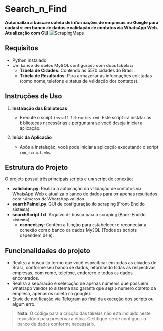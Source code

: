 # Search_n_Find

**Automatiza a busca e coleta de informações de empresas no Google para cadastro em banco de dados e validação de contatos via WhatsApp Web.**
**Atualização com GUI**
![ScrapingMaps](https://github.com/user-attachments/assets/b8174ba4-df1c-473a-a459-2c0c522b2906)

## Requisitos
- Python instalado
- Um banco de dados MySQL configurado com duas tabelas:
  - **Tabela de Cidades**: Contendo as 5570 cidades do Brasil.
  - **Tabela de Resultados**: Para armazenar as informações coletadas (como nome, telefone e status de validação dos contatos).

## Instruções de Uso

1. **Instalação das Bibliotecas**
   - Execute o script `install_libraries.cmd`. Este script irá instalar as bibliotecas necessárias e perguntará se você deseja iniciar a aplicação.

2. **Início da Aplicação**
   - Após a instalação, você pode iniciar a aplicação executando o script `run_script.vbs`.

## Estrutura do Projeto
O projeto possui três principais scripts e um script de conexão:

   - **validador.py**: Realiza a automação da validação de contatos via WhatsApp Web e atualiza o banco de dados para ter apenas resultados com números de WhatsApp validos.
   - **searchPainel.py**: GUI de configuração do scraping (Front-End do sistema).
   - **searchScript.txt**: Arquivo de busca para o scraping (Back-End do sistema).
      - **connect.py**: Contém a função para estabelecer e reconectar a conexão com o banco de dados MySQL (Todos os scripts dependem dele).

## Funcionalidades do projeto
   - Realiza a busca do termo que você especificar em todas as cidades do Brasil, conforme seu banco de dados, retornando todas as respectivas empresas, com nome, telefone, endereço e todos os dados encontrados.
   - Realiza a separação e selecação de apenas números que possuem whatsapp validos (o sistema não garante que seja o número correto da empresa, apenas os coleta do google).
   - Envio de notificação via Telegram ao final da execução dos scripts ou algum erro.

> **Nota:** O código para a criação das tabelas não está incluído neste repositório para preservar a ética. Certifique-se de configurar o banco de dados conforme necessário.
